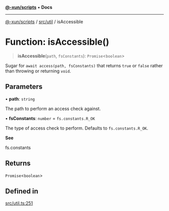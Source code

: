 [**@-xun/scripts**](../../../README.md) • **Docs**

***

[@-xun/scripts](../../../README.md) / [src/util](../README.md) / isAccessible

# Function: isAccessible()

> **isAccessible**(`path`, `fsConstants`): `Promise`\<`boolean`\>

Sugar for `await access(path, fsConstants)` that returns `true` or `false`
rather than throwing or returning `void`.

## Parameters

• **path**: `string`

The path to perform an access check against.

• **fsConstants**: `number` = `fs.constants.R_OK`

The type of access check to perform. Defaults to `fs.constants.R_OK`.

**See**

fs.constants

## Returns

`Promise`\<`boolean`\>

## Defined in

[src/util.ts:251](https://github.com/Xunnamius/xscripts/blob/184c8e10da5407b40476129ff0f6e538d7df3af0/src/util.ts#L251)
